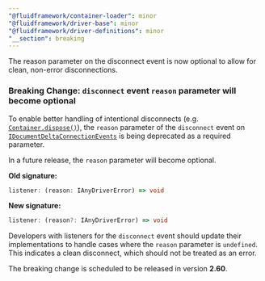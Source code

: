 ```yaml
---
"@fluidframework/container-loader": minor
"@fluidframework/driver-base": minor
"@fluidframework/driver-definitions": minor
"__section": breaking
---
```

The reason parameter on the disconnect event is now optional to allow for clean, non-error disconnections.

### Breaking Change: `disconnect` event `reason` parameter will become optional

To enable better handling of intentional disconnects (e.g. [`Container.dispose()`](https://fluidframework.com/docs/api/container-loader/container/dispose)), the `reason` parameter of the `disconnect` event on [`IDocumentDeltaConnectionEvents`](https://fluidframework.com/docs/api/driver-definitions/idocumentdeltaconnectionevents) is being deprecated as a required parameter.

In a future release, the `reason` parameter will become optional.

**Old signature:**
```typescript
listener: (reason: IAnyDriverError) => void
```

**New signature:**
```typescript
listener: (reason?: IAnyDriverError) => void
```

Developers with listeners for the `disconnect` event should update their implementations to handle cases where the `reason` parameter is `undefined`.
This indicates a clean disconnect, which should not be treated as an error.

The breaking change is scheduled to be released in version **2.60**.
